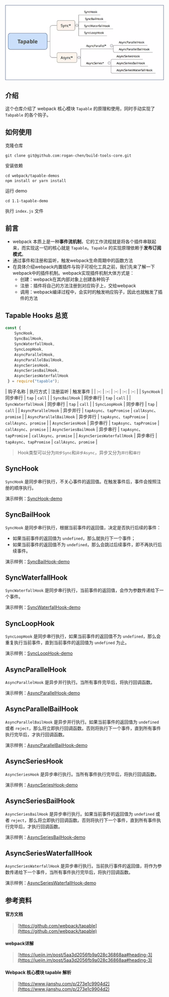 
![](./resource/3.png)

## 介绍

这个仓库介绍了 webpack 核心模块 `Tapable` 的原理和使用，同时手动实现了 `Tabpable` 的各个钩子。

## 如何使用

克隆仓库

```shell
git clone git@github.com:rogan-chen/build-tools-core.git
```

安装依赖

```shell
cd webpack/tapable-demos
npm install or yarn install
```

运行 demo

```shell
cd 1.1-tapable-demo
```

执行 `index.js` 文件

## 前言

- webpack 本质上是一种**事件流机制**，它的工作流程就是将各个插件串联起来，而实现这一切的核心就是 `Tapable`。`Tapable` 的实现原理依赖于**发布订阅模式**。
- 通过事件和注册和监听，触发webpack生命周期中的函数方法
- 在具体介绍webpack内置插件与钩子可视化工具之前，我们先来了解一下webpack中的插件机制。webpack实现插件机制大体方式是：
    - 创建：webpack在其内部对象上创建各种钩子
    - 注册：插件将自己的方法注册到对应钩子上，交给webpack
    - 调用：webpack编译过程中，会实时的触发响应钩子，因此也就触发了插件的方法

## Tapable Hooks 总览

```JavaScript
const {
    SyncHook,
    SyncBailHook,
    SyncWaterfallHook,
    SyncLoopHook,
    AsyncParallelHook,
    AsyncParallelBailHook,
    AsyncSeriesHook,
    AsyncSeriesBailHook,
    AsyncSeriesWaterfallHook
 } = require("tapable");
```

| 钩子名称 | 执行方式 | 注册监听 | 触发事件 |
| :-: | :-: | :-: | :-: | :-: |
| `SyncHook` | 同步串行 | `tap` | `call` |
| `SyncBailHook` | 同步串行 | `tap` | `call` |
| `SyncWaterfallHook` | 同步串行 | `tap` | `call` |
| `SyncLoopHook` | 同步串行 | `tap` | `call` |
| `AsyncParallelHook` | 异步并行 | `tapAsync`、`tapPromise` | `callAsync`、`promise` |
| `AsyncParallelBailHook` | 异步并行 | `tapAsync`、`tapPromise` | `callAsync`、`promise` |
| `AsyncSeriesHook` | 异步串行 | `tapAsync`、`tapPromise` | `callAsync`、`promise` |
| `AsyncSeriesBailHook` | 异步串行 | `tapAsync`、`tapPromise` | `callAsync`、`promise` |
| `AsyncSeriesWaterfallHook` | 异步串行 | `tapAsync`、`tapPromise` | `callAsync`、`promise` |

> Hook类型可以分为`同步Sync`和`异步Async`，异步又分为`并行`和`串行`

## SyncHook

`SyncHook` 是同步串行执行，不关心事件的返回值。在触发事件后，事件会按照注册的顺序执行。

演示样例：[SyncHook-demo](./tapable-demos/SyncHook-demo)

## SyncBailHook

`SyncHook` 是同步串行执行，根据当前事件的返回值，决定是否执行后续的事件：

* 如果当前事件的返回值为 `undefined`，那么就执行下一个事件；
* 如果当前事件的返回值不为 `undefined`，那么会跳过后续事件，即不再执行后续事件。

演示样例：[SyncBailHook-demo](./tapable-demos/SyncBailHook-demo)

## SyncWaterfallHook

`SyncWaterfallHook` 是同步串行执行，当前事件的返回值，会作为参数传递给下一个事件。

演示样例：[SyncWaterfallHook-demo](./tapable-demos/SyncWaterfallHook-demo)

## SyncLoopHook

`SyncLoopHook` 是同步串行执行，如果当前事件的返回值不为 `undefined`，那么会重复执行当前事件，直到当前事件的返回值为 `undefined` 为止。

演示样例：[SyncLoopHook-demo](./tapable-demos/SyncLoopHook-demo)

## AsyncParallelHook

`AsyncParallelHook` 是异步并行执行。当所有事件完毕后，将执行回调函数。

演示样例：[AsyncParallelHook-demo](./tapable-demos/AsyncParallelHook-demo)

## AsyncParallelBailHook

`AsyncParallelBailHook` 是异步并行执行。如果当前事件的返回值为 `undefined` 或者 `reject`，那么将立即执行回调函数。否则将执行下一个事件，直到所有事件执行完毕后，才执行回调函数。

演示样例：[AsyncParallelBailHook-demo](./tapable-demos/AsyncParallelBailHook-demo)

## AsyncSeriesHook

`AsyncSeriesHook` 是异步串行执行。当所有事件执行完毕后，将执行回调函数。

演示样例：[AsyncSeriesHook-demo](./tapable-demos/AsyncSeriesHook-demo)

## AsyncSeriesBailHook

`AsyncSeriesBailHook` 是异步串行执行。如果当前事件的返回值为 `undefined` 或者 `reject`，那么将立即执行回调函数。否则将执行下一个事件，直到所有事件执行完毕后，才执行回调函数。

演示样例：[AsyncSeriesBailHook-demo](./tapable-demos/AsyncSeriesBailHook-demo)

## AsyncSeriesWaterfallHook

`AsyncSeriesWaterfallHook` 是异步串行执行。当前执行事件的返回值，将作为参数传递给下一个事件，当所有事件执行完毕后，将执行回调函数。

演示样例：[AsyncSeriesWaterfallHook-demo](./tapable-demos/AsyncSeriesWaterfallHook-demo)

## 参考资料

#### 官方文档

> [https://github.com/webpack/tapable](https://github.com/webpack/tapable)

#### webpack详解

> [https://juejin.im/post/5aa3d2056fb9a028c36868aa#heading-3](https://juejin.im/post/5aa3d2056fb9a028c36868aa#heading-3)

#### Webpack 核心模块 tapable 解析

> [https://www.jianshu.com/p/273e1c9904d2](https://www.jianshu.com/p/273e1c9904d2)